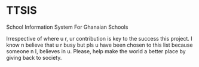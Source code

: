 # TTSIS
School Information System For Ghanaian Schools

Irrespective of where u r, ur contribution is key to the success this project. 
I know n believe that u r busy but pls u have been chosen to this list because someone n I, 
believes in u. 
Please, help make the world a better place by giving back to society.
